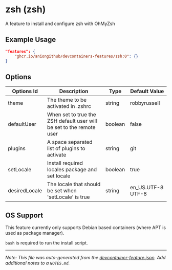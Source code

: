 
# zsh (zsh)

A feature to install and configure zsh with OhMyZsh

## Example Usage

```json
"features": {
    "ghcr.io/aniongithub/devcontainers-features/zsh:0": {}
}
```

## Options

| Options Id | Description | Type | Default Value |
|-----|-----|-----|-----|
| theme | The theme to be activated in .zshrc | string | robbyrussell |
| defaultUser | When set to true the ZSH default user will be set to the remote user | boolean | false |
| plugins | A space separated list of plugins to activate | string | git |
| setLocale | Install required locales package and set locale | boolean | true |
| desiredLocale | The locale that should be set when 'setLocale' is true | string | en_US.UTF-8 UTF-8 |

## OS Support

This feature currently only supports Debian based containers (where APT is used as package manager).

`bash` is required to run the install script.


---

_Note: This file was auto-generated from the [devcontainer-feature.json](https://github.com/aniongithub/devcontainers-features/blob/main/src/zsh/devcontainer-feature.json).  Add additional notes to a `NOTES.md`._

